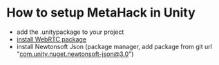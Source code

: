 ﻿# How to setup MetaHack in Unity
- add the .unitypackage to your project
- [install WebRTC package](https://docs.unity3d.com/Packages/com.unity.webrtc@2.3/manual/install.html)
- install Newtonsoft Json (package manager, add package from git url "com.unity.nuget.newtonsoft-json@3.0")
